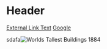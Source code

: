 <!-- TITLE: Steve -->
<!-- SUBTITLE: A quick summary of Steve [Google](https://www.google.ca) -->

# Header

[External Link Text](https://www.google.com/)
[Google](https://www.google.ca)



sdafa![Worlds Tallest Buildings 1884](/uploads/worlds-tallest-buildings-1884.jpg "Worlds Tallest Buildings 1884")
